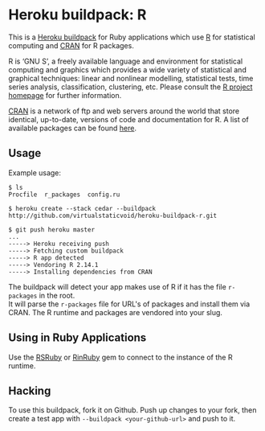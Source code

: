 Heroku buildpack: R
===================

This is a [Heroku buildpack](http://devcenter.heroku.com/articles/buildpacks) for Ruby applications which use 
[R](http://www.r-project.org/) for statistical computing and [CRAN](http://cran.r-project.org/) for R packages.

R is ‘GNU S’, a freely available language and environment for statistical computing and graphics which provides 
a wide variety of statistical and graphical techniques: linear and nonlinear modelling, statistical tests, time 
series analysis, classification, clustering, etc. Please consult the [R project homepage](http://www.r-project.org/) for further information.

[CRAN](http://cran.r-project.org/) is a network of ftp and web servers around the world that store identical, up-to-date, versions of code and 
documentation for R. A list of available packages can be found [here](http://cran.r-project.org/web/packages/available_packages_by_date.html).

Usage
-----

Example usage:

    $ ls
    Procfile  r_packages  config.ru

    $ heroku create --stack cedar --buildpack http://github.com/virtualstaticvoid/heroku-buildpack-r.git

    $ git push heroku master
    ...
    -----> Heroku receiving push
    -----> Fetching custom buildpack
    -----> R app detected
    -----> Vendoring R 2.14.1
    -----> Installing dependencies from CRAN

The buildpack will detect your app makes use of R if it has the file `r-packages` in the root.  
It will parse the `r-packages` file for URL's of packages and install them via CRAN.
The R runtime and packages are vendored into your slug.  

Using in Ruby Applications
------------------------------

Use the [RSRuby](https://github.com/alexgutteridge/rsruby/) or [RinRuby](http://rubyforge.org/projects/rinruby/) gem 
to connect to the instance of the R runtime.

Hacking
-------

To use this buildpack, fork it on Github.  Push up changes to your fork, then create a test app 
with `--buildpack <your-github-url>` and push to it.

